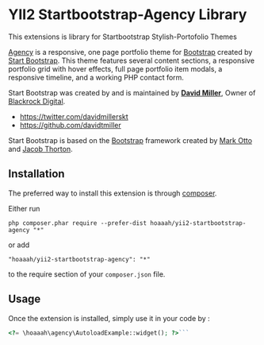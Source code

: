 YII2 Startbootstrap-Agency Library
==================================
This extensions is library for Startbootstrap Stylish-Portofolio Themes

[Agency](http://startbootstrap.com/template-overviews/agency/) is a responsive, one page portfolio theme for [Bootstrap](http://getbootstrap.com/) created by [Start Bootstrap](http://startbootstrap.com/). This theme features several content sections, a responsive portfolio grid with hover effects, full page portfolio item modals, a responsive timeline, and a working PHP contact form.

Start Bootstrap was created by and is maintained by **[David Miller](http://davidmiller.io/)**, Owner of [Blackrock Digital](http://blackrockdigital.io/).

* https://twitter.com/davidmillerskt
* https://github.com/davidtmiller

Start Bootstrap is based on the [Bootstrap](http://getbootstrap.com/) framework created by [Mark Otto](https://twitter.com/mdo) and [Jacob Thorton](https://twitter.com/fat).

Installation
------------

The preferred way to install this extension is through [composer](http://getcomposer.org/download/).

Either run

```
php composer.phar require --prefer-dist hoaaah/yii2-startbootstrap-agency "*"
```

or add

```
"hoaaah/yii2-startbootstrap-agency": "*"
```

to the require section of your `composer.json` file.


Usage
-----

Once the extension is installed, simply use it in your code by  :

```php
<?= \hoaaah\agency\AutoloadExample::widget(); ?>```